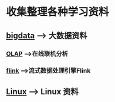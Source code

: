 # 收集整理各种学习资料
 ## [bigdata](https://github.com/Chengyanan1008/day-day-up/tree/main/bigdata) --> 大数据资料
 ### [OLAP](https://github.com/Chengyanan1008/day-day-up/tree/main/bigdata/OLAP) -->在线联机分析
 ### [flink](https://github.com/Chengyanan1008/day-day-up/tree/main/bigdata/flink) -->流式数据处理引擎Flink
 
 ## [Linux](https://github.com/Chengyanan1008/day-day-up/tree/main/Linux) --> Linux 资料 
